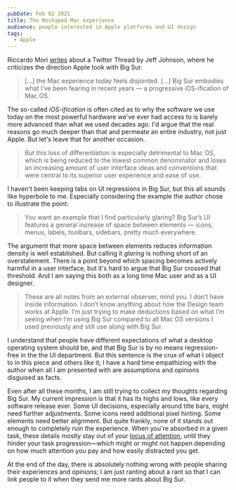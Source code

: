 ```yaml
---
pubDate: Feb 02 2021
title: The Reshaped Mac experience
audience: people interested in Apple platforms and UI design
tags:
  - Apple
---
```


Riccardo Mori [writes](http://morrick.me/archives/9150) about a Twitter Thread
by Jeff Johnson, where he criticizes the direction Apple took with Big Sur.

> [...] the Mac experience today feels disjointed. [...] Big Sur embodies what
> I’ve been fearing in recent years — a progressive iOS-ification of Mac OS.

The so-called _iOS-ification_ is often cited as to why the software we use today
on the most powerful hardware we've ever had access to is barely more advanced
than what we used decades ago. I'd argue that the real reasons go much deeper
than that and permeate an entire industry, not just Apple. But let's leave that
for another occasion.

> But this loss of differentiation is especially detrimental to Mac OS, which is
> being reduced to the lowest common denominator and loses an increasing amount
> of user interface ideas and conventions that were central to its superior user
> experience and ease of use.

I haven't been keeping tabs on UI regressions in Big Sur, but this all sounds
like hyperbole to me. Especially considering the example the author chose to
illustrate the point:

> You want an example that I find particularly glaring? Big Sur’s UI features a
> general increase of space between elements — icons, menus, labels, toolbars,
> sidebars, pretty much everywhere.

The argument that more space between elements reduces information density is
well established. But calling it _glaring_ is nothing short of an overstatement.
There is a point beyond which spacing becomes actively harmful in a user
interface, but it's hard to argue that Big Sur crossed that threshold. And I am
saying this both as a long time Mac user and as a UI designer.

> These are all notes from an external observer, mind you. I don’t have inside
> information. I don’t know anything about how the Design team works at Apple.
> I’m just trying to make deductions based on what I’m seeing when I’m using Big
> Sur compared to all Mac OS versions I used previously and still use along with
> Big Sur.

I understand that people have different expectations of what a desktop operating
system should be, and that Big Sur is by no means regression-free in the the UI
department. But this sentence is the crux of what I object to in this piece and
others like it; I have a hard time empathizing with the author when all I am
presented with are assumptions and opinions disguised as facts.

Even after all these months, I am still trying to collect my thoughts regarding
Big Sur. My current impression is that it has its highs and lows, like every
software release ever. Some UI decisions, especially around title bars, might
need further adjustments. Some icons need additional pixel hinting. Some
elements need better alignment. But quite frankly, none of it stands out enough
to completely ruin the experience. When you're absorbed in a given task, these
details mostly stay out of your [locus of attention](https://www.usabilityfirst.com/glossary/locus-of-attention/index.html),
until they hinder your task progression—which might or might not happen
depending on how much attention you pay and how easily distracted you get.

At the end of the day, there is absolutely nothing wrong with people sharing
their experiences and opinions; I am just ranting about a rant so that I can
link people to it when they send me more rants about Big Sur.
